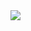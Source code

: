 <img src='https://sun9-68.userapi.com/s/v1/ig2/Lpn9b_cDpIiyQIA_xn6Bj_OQ4Tj7JFwDyVqe_EVbMH45Tp0X99Bv0KYSSeKvY9Fuojm6FTt7qcMTwAVsHmBKGdSA.jpg?quality=95&as=32x24,48x36,72x54,108x81,160x120,240x180,360x270,480x360,540x405,640x480,650x488&from=bu&u=WAeg6n60A0BBbtVcEchs6_obIH69KnGuswgtG45PO9I&cs=650x488'/>

<!--
**C4rnivore/C4rnivore** is a ✨ _special_ ✨ repository because its `README.md` (this file) appears on your GitHub profile.

Here are some ideas to get you started:

- 🔭 I’m currently working on ...
- 🌱 I’m currently learning ...
- 👯 I’m looking to collaborate on ...
- 🤔 I’m looking for help with ...
- 💬 Ask me about ...
- 📫 How to reach me: ...
- 😄 Pronouns: ...
- ⚡ Fun fact: ...
-->
